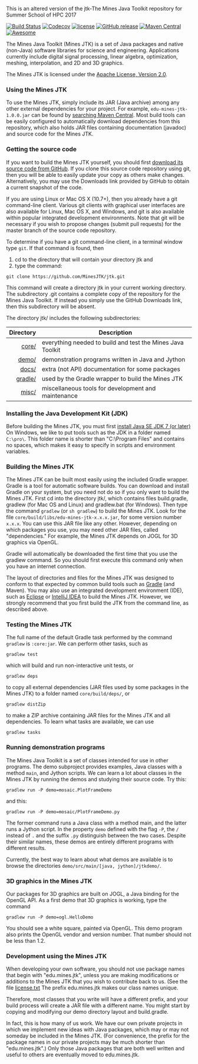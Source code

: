 This is an altered version of the jtk-The Mines Java Toolkit repository for Summer School of HPC 2017


[![Build Status](https://img.shields.io/travis/MinesJTK/jtk/master.svg)](https://travis-ci.org/MinesJTK/jtk) [![Codecov](https://img.shields.io/codecov/c/github/MinesJTK/jtk.svg)](https://codecov.io/gh/MinesJTK/jtk) [![license](https://img.shields.io/github/license/MinesJTK/jtk.svg)](https://github.com/MinesJTK/jtk/blob/master/license.txt) [![GitHub release](https://img.shields.io/github/release/MinesJTK/jtk.svg)](https://github.com/MinesJTK/jtk/releases) [![Maven Central](https://img.shields.io/maven-central/v/edu.mines.jtk/edu-mines-jtk.svg)]() [![Awesome](https://cdn.rawgit.com/sindresorhus/awesome/d7305f38d29fed78fa85652e3a63e154dd8e8829/media/badge.svg)](https://github.com/sindresorhus/awesome)

The Mines Java Toolkit (Mines JTK) is a set of Java packages and native (non-Java) software libraries for science and engineering. Applications currently include digital signal processing, linear algebra, optimization, meshing, interpolation, and 2D and 3D graphics.

The Mines JTK is licensed under the [Apache License, Version 2.0](http://www.apache.org/licenses/LICENSE-2.0).

### Using the Mines JTK 

To use the Mines JTK, simply include its JAR (Java archive) among any other external dependencies for your project. For example, ```edu-mines-jtk-1.0.0.jar``` can be found by [searching Maven Central](https://search.maven.org). Most build tools can be easily configured to automatically download dependencies from this repository, which also holds JAR files containing documentation (javadoc) and source code for the Mines JTK.

### Getting the source code

If you want to build the Mines JTK yourself, you should first [download its source code from GitHub](https://github.com/MinesJTK/jtk). If you clone this source code repository using git, then you will be able to easily update your copy as others make changes. Alternatively, you may use the Downloads link provided by GitHub to obtain a current snapshot of the code.

If you are using Linux or Mac OS X (10.7+), then you already have a git command-line client. Various git clients with graphical user interfaces are also available for Linux, Mac OS X, and Windows, and git is also available within popular integrated development environments. Note that git will be necessary if you wish to propose changes (submit pull requests) for the master branch of the source code repository. 

To determine if you have a git command-line client, in a terminal window type ```git```. If that command is found, then 

1. cd to the directory that will contain your directory jtk and
2. type the command:

```
git clone https://github.com/MinesJTK/jtk.git
```

This command will create a directory jtk in your current working directory. The subdirectory .git contains a complete copy of the repository for the Mines Java Toolkit. If instead you simply use the GitHub Downloads link, then this subdirectory will be absent.

The directory jtk/ includes the following subdirectories:

| Directory          | Description                                                |
|-------------------:|------------------------------------------------------------|
| [core/](core/)     | everything needed to build and test the Mines Java Toolkit |
| [demo/](demo/)     | demonstration programs written in Java and Jython          |
| [docs/](docs/)     | extra (not API) documentation for some packages            |
| [gradle/](gradle/) | used by the Gradle wrapper to build the Mines JTK          |
| [misc/](misc/)     | miscellaneous tools for development and maintenance        |


### Installing the Java Development Kit (JDK)

Before building the Mines JTK, you must first [install Java SE JDK 7 (or later)](http://www.oracle.com/technetwork/java/javase/downloads) On Windows, we like to put tools such as the JDK in a folder named ```C:\pro\```. This folder name is shorter than "C:\Program Files" and contains no spaces, which makes it easy to specify in scripts and environment variables.

### Building the Mines JTK

The Mines JTK can be built most easily using the included Gradle wrapper. Gradle is a tool for automatic software builds. You can download and install Gradle on your system, but you need not do so if you only want to build the Mines JTK. First cd into the directory jtk/, which contains files build.gradle, gradlew (for Mac OS and Linux) and gradlew.bat (for Windows). Then type the command ```gradlew``` (or ```sh gradlew```) to build the Mines JTK. Look for the file ```core/build/libs/edu-mines-jtk-x.x.x.jar```, for some version number ```x.x.x```. You can use this JAR file like any other. However, depending on which packages you use, you may need other JAR files, called "dependencies." For example, the Mines JTK depends on JOGL for 3D graphics via OpenGL.

Gradle will automatically be downloaded the first time that you use the gradlew command. So you should first execute this command only when you have an internet connection.

The layout of directories and files for the Mines JTK was designed to conform to that expected by common build tools such as [Gradle](http://gradle.org/gradle-download/) (and Maven). You may also use an integrated development environment (IDE), such as [Eclipse](https://www.eclipse.org/downloads/) or [IntelliJ IDEA](https://www.jetbrains.com/idea/) to build the Mines JTK. However, we strongly recommend that you first build the JTK from the command line, as described above.

### Testing the Mines JTK

The full name of the default Gradle task performed by the command ```gradlew``` is ```:core:jar```. We can perform other tasks, such as

```gradlew test```

which will build and run non-interactive unit tests, or

```gradlew deps```

to copy all external dependencies (JAR files used by some packages in the Mines JTK) to a folder named ```core/build/deps/```, or

```gradlew distZip```

to make a ZIP archive containing JAR files for the Mines JTK and all dependencies. To learn what tasks are available, we can use

```gradlew tasks```

### Running demonstration programs

The Mines Java Toolkit is a set of classes intended for use in other programs. The demo subproject provides examples, Java classes with a method ```main```, and Jython scripts. We can learn a lot about classes in the Mines JTK by running the demos and studying their source code. Try this:

```gradlew run -P demo=mosaic.PlotFrameDemo```

and this:

```gradlew run -P demo=mosaic/PlotFrameDemo.py```

The former command runs a Java class with a method main, and the latter runs a Jython script. In the property ```demo``` defined with the flag ```-P```, the ```/``` instead of ```.``` and the suffix ```.py``` distinguish between the two cases. Despite their similar names, these demos are entirely different programs with different results.

Currently, the best way to learn about what demos are available is to browse the directories ```demo/src/main/[java, jython]/jtkdemo/```.

### 3D graphics in the Mines JTK

Our packages for 3D graphics are built on JOGL, a Java binding for the OpenGL API. As a first demo that 3D graphics is working, type the command

```gradlew run -P demo=ogl.HelloDemo```

You should see a white square, painted via OpenGL. This demo program also prints the OpenGL vendor and version number. That number should not be less than 1.2.

### Development using the Mines JTK

When developing your own software, you should not use package names that begin with "edu.mines.jtk", unless you are making modifications or additions to the Mines JTK that you wish to contribute back to us. (See the file [license.txt](license.txt].) The prefix edu.mines.jtk makes our class names unique.

Therefore, most classes that you write will have a different prefix, and your build process will create a JAR file with a different name. You might start by copying and modifying our demo directory layout and build.gradle.

In fact, this is how many of us work. We have our own private projects in which we implement new ideas with Java packages, which may or may not someday be included in the Mines JTK. (For convenience, the prefix for the package names in our private projects may be much shorter than "edu.mines.jtk".) Only those Java packages that are both well written and useful to others are eventually moved to edu.mines.jtk.
